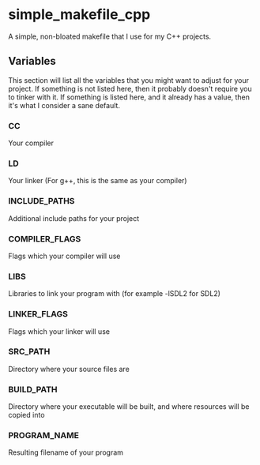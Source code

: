 # simple_makefile_cpp
A simple, non-bloated makefile that I use for my C++ projects.

## Variables
This section will list all the variables that you might want to adjust for your project. If something is not listed here, then it probably doesn't require you to tinker with it. If something is listed here, and it already has a value, then it's what I consider a sane default.

### CC
Your compiler

### LD
Your linker (For g++, this is the same as your compiler)

### INCLUDE_PATHS
Additional include paths for your project

### COMPILER_FLAGS
Flags which your compiler will use

### LIBS
Libraries to link your program with (for example -lSDL2 for SDL2)

### LINKER_FLAGS
Flags which your linker will use

### SRC_PATH
Directory where your source files are

### BUILD_PATH
Directory where your executable will be built, and where resources will be copied into

### PROGRAM_NAME
Resulting filename of your program

